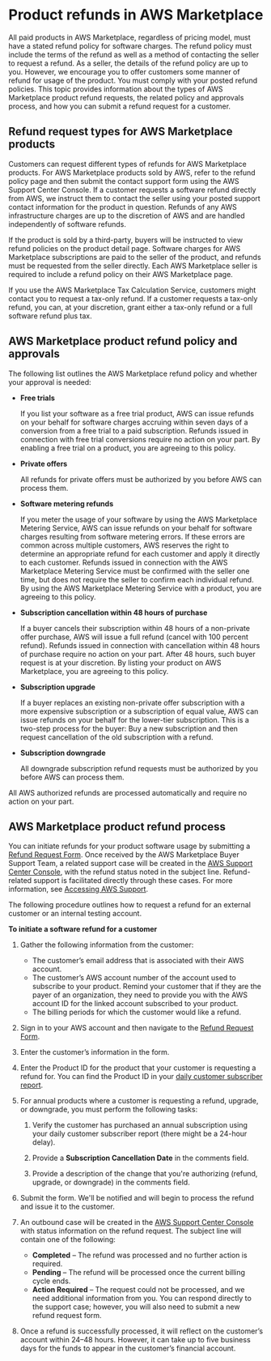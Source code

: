 # Product refunds in AWS Marketplace<a name="refunds"></a>

All paid products in AWS Marketplace, regardless of pricing model, must have a stated refund policy for software charges\. The refund policy must include the terms of the refund as well as a method of contacting the seller to request a refund\. As a seller, the details of the refund policy are up to you\. However, we encourage you to offer customers some manner of refund for usage of the product\. You must comply with your posted refund policies\. This topic provides information about the types of AWS Marketplace product refund requests, the related policy and approvals process, and how you can submit a refund request for a customer\.

## Refund request types for AWS Marketplace products<a name="refund-requests"></a>

Customers can request different types of refunds for AWS Marketplace products\. For AWS Marketplace products sold by AWS, refer to the refund policy page and then submit the contact support form using the AWS Support Center Console\. If a customer requests a software refund directly from AWS, we instruct them to contact the seller using your posted support contact information for the product in question\. Refunds of any AWS infrastructure charges are up to the discretion of AWS and are handled independently of software refunds\. 

If the product is sold by a third\-party, buyers will be instructed to view refund policies on the product detail page\. Software charges for AWS Marketplace subscriptions are paid to the seller of the product, and refunds must be requested from the seller directly\. Each AWS Marketplace seller is required to include a refund policy on their AWS Marketplace page\.

If you use the AWS Marketplace Tax Calculation Service, customers might contact you to request a tax\-only refund\. If a customer requests a tax\-only refund, you can, at your discretion, grant either a tax\-only refund or a full software refund plus tax\. 

## AWS Marketplace product refund policy and approvals<a name="refund-approval"></a>

The following list outlines the AWS Marketplace refund policy and whether your approval is needed:
+ **Free trials**

  If you list your software as a free trial product, AWS can issue refunds on your behalf for software charges accruing within seven days of a conversion from a free trial to a paid subscription\. Refunds issued in connection with free trial conversions require no action on your part\. By enabling a free trial on a product, you are agreeing to this policy\. 
+ **Private offers**

  All refunds for private offers must be authorized by you before AWS can process them\.
+ **Software metering refunds**

  If you meter the usage of your software by using the AWS Marketplace Metering Service, AWS can issue refunds on your behalf for software charges resulting from software metering errors\. If these errors are common across multiple customers, AWS reserves the right to determine an appropriate refund for each customer and apply it directly to each customer\. Refunds issued in connection with the AWS Marketplace Metering Service must be confirmed with the seller one time, but does not require the seller to confirm each individual refund\. By using the AWS Marketplace Metering Service with a product, you are agreeing to this policy\. 
+ **Subscription cancellation within 48 hours of purchase**

  If a buyer cancels their subscription within 48 hours of a non\-private offer purchase, AWS will issue a full refund \(cancel with 100 percent refund\)\. Refunds issued in connection with cancellation within 48 hours of purchase require no action on your part\. After 48 hours, such buyer request is at your discretion\. By listing your product on AWS Marketplace, you are agreeing to this policy\.
+ **Subscription upgrade**

  If a buyer replaces an existing non\-private offer subscription with a more expensive subscription or a subscription of equal value, AWS can issue refunds on your behalf for the lower\-tier subscription\. This is a two\-step process for the buyer: Buy a new subscription and then request cancellation of the old subscription with a refund\. 
+ **Subscription downgrade**

  All downgrade subscription refund requests must be authorized by you before AWS can process them\.

All AWS authorized refunds are processed automatically and require no action on your part\.

## AWS Marketplace product refund process<a name="refund-process"></a>

You can initiate refunds for your product software usage by submitting a [Refund Request Form](http://aws.amazon.com/marketplace/management/support/refund-request)\. Once received by the AWS Marketplace Buyer Support Team, a related support case will be created in the [AWS Support Center Console](https://console.aws.amazon.com/support/home?), with the refund status noted in the subject line\. Refund\-related support is facilitated directly through these cases\. For more information, see [Accessing AWS Support](https://docs.aws.amazon.com/awssupport/latest/user/getting-started.html#accessing-support)\.

The following procedure outlines how to request a refund for an external customer or an internal testing account\. 

**To initiate a software refund for a customer**

1. Gather the following information from the customer:
   + The customer’s email address that is associated with their AWS account\. 
   + The customer’s AWS account number of the account used to subscribe to your product\. Remind your customer that if they are the payer of an organization, they need to provide you with the AWS account ID for the linked account subscribed to your product\.
   + The billing periods for which the customer would like a refund\. 

1. Sign in to your AWS account and then navigate to the [Refund Request Form](http://aws.amazon.com/marketplace/management/support/refund-request)\.

1. Enter the customer’s information in the form\. 

1. Enter the Product ID for the product that your customer is requesting a refund for\. You can find the Product ID in your [daily customer subscriber report](daily-customer-subscriber-report.md)\.

1. For annual products where a customer is requesting a refund, upgrade, or downgrade, you must perform the following tasks:

   1. Verify the customer has purchased an annual subscription using your daily customer subscriber report \(there might be a 24\-hour delay\)\. 

   1. Provide a **Subscription Cancellation Date** in the comments field\. 

   1. Provide a description of the change that you're authorizing \(refund, upgrade, or downgrade\) in the comments field\. 

1. Submit the form\. We'll be notified and will begin to process the refund and issue it to the customer\.

1. An outbound case will be created in the [AWS Support Center Console](https://console.aws.amazon.com/support/home?) with status information on the refund request\. The subject line will contain one of the following: 
   + **Completed** – The refund was processed and no further action is required\.
   + **Pending** – The refund will be processed once the current billing cycle ends\.
   + **Action Required** – The request could not be processed, and we need additional information from you\. You can respond directly to the support case; however, you will also need to submit a new refund request form\.

1. Once a refund is successfully processed, it will reflect on the customer’s account within 24–48 hours\. However, it can take up to five business days for the funds to appear in the customer’s financial account\.